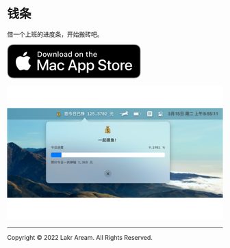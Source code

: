 # 钱条

借一个上班的进度条，开始搬砖吧。

[![Download From App Store](./Resources/AppStore/Download_on_the_Mac_App_Store_Badge_US-UK_RGB_blk_092917.svg)](https://apps.apple.com/app/%E9%92%B1%E6%9D%A1-%E4%B8%8A%E7%8F%AD%E7%9A%84%E8%BF%9B%E5%BA%A6%E6%9D%A1/id1614349717)

![Preview](./Resources/Preview.png)

---

Copyright © 2022 Lakr Aream. All Rights Reserved.